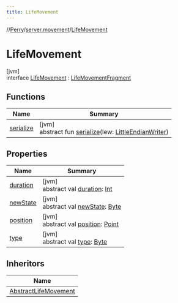 ```yaml
---
title: LifeMovement
---
```

//[Perry](../../../index.html)/[server.movement](../index.html)/[LifeMovement](index.html)



# LifeMovement



[jvm]\
interface [LifeMovement](index.html) : [LifeMovementFragment](../-life-movement-fragment/index.html)



## Functions


| Name | Summary |
|---|---|
| [serialize](../-life-movement-fragment/serialize.html) | [jvm]<br>abstract fun [serialize](../-life-movement-fragment/serialize.html)(lew: [LittleEndianWriter](../../tools.data.output/-little-endian-writer/index.html)) |


## Properties


| Name | Summary |
|---|---|
| [duration](duration.html) | [jvm]<br>abstract val [duration](duration.html): [Int](https://kotlinlang.org/api/latest/jvm/stdlib/kotlin/-int/index.html) |
| [newState](new-state.html) | [jvm]<br>abstract val [newState](new-state.html): [Byte](https://kotlinlang.org/api/latest/jvm/stdlib/kotlin/-byte/index.html) |
| [position](../-life-movement-fragment/position.html) | [jvm]<br>abstract val [position](../-life-movement-fragment/position.html): [Point](https://docs.oracle.com/javase/8/docs/api/java/awt/Point.html) |
| [type](type.html) | [jvm]<br>abstract val [type](type.html): [Byte](https://kotlinlang.org/api/latest/jvm/stdlib/kotlin/-byte/index.html) |


## Inheritors


| Name |
|---|
| [AbstractLifeMovement](../-abstract-life-movement/index.html) |


